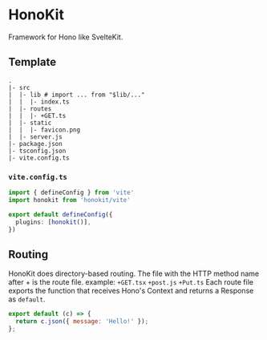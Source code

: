 # HonoKit
Framework for Hono like SvelteKit.

## Template
```
.
|- src
|  |- lib # import ... from "$lib/..."
|  |  |- index.ts
|  |- routes
|  |  |- +GET.ts
|  |- static
|  |  |- favicon.png
|  |- server.js
|- package.json
|- tsconfig.json
|- vite.config.ts
```

### `vite.config.ts`
```ts
import { defineConfig } from 'vite'
import honokit from 'honokit/vite'

export default defineConfig({
  plugins: [honokit()],
})
```

## Routing
HonoKit does directory-based routing.
The file with the HTTP method name after + is the route file.
example: `+GET.tsx` `+post.js` `+Put.ts`
Each route file exports the function that receives Hono's Context and returns a Response as `default`.
```js
export default (c) => {
  return c.json({ message: 'Hello!' });
};
```
